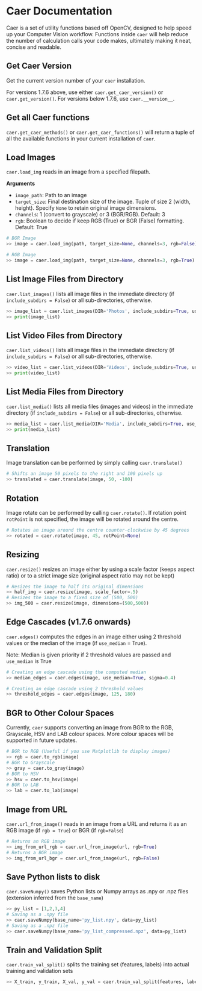 # Caer Documentation
Caer is a set of utility functions based off OpenCV, designed to help speed up your Computer Vision workflow. Functions inside `caer` will help reduce the number of calculation calls your code makes, ultimately making it neat, concise and readable.

## Get Caer Version
Get the current version number of your `caer` installation.

For versions 1.7.6 above, use either `caer.get_caer_version()` or `caer.get_version()`.
For versions below 1.7.6, use `caer.__version__`.

## Get all Caer functions
`caer.get_caer_methods()` or `caer.get_caer_functions()` will return a tuple of all the available functions in your current installation of `caer`. 

## Load Images
`caer.load_img` reads in an image from a specified filepath. 

**Arguments**
- `image_path`: Path to an image
- `target_size`: Final destination size of the image. Tuple of size 2 (width, height). Specify `None` to retain original image dimensions. 
- `channels`: 1 (convert to grayscale) or 3 (BGR/RGB). Default: 3
- `rgb`: Boolean to decide if keep RGB (True) or BGR (False) formatting. Default: True
```python
# BGR Image
>> image = caer.load_img(path, target_size=None, channels=3, rgb=False)

# RGB Image
>> image = caer.load_img(path, target_size=None, channels=3, rgb=True)
```

## List Image Files from Directory
`caer.list_images()` lists all image files in the immediate directory (if `include_subdirs = False`)  or all sub-directories, otherwise. 
```python
>> image_list = caer.list_images(DIR='Photos', include_subdirs=True, use_fullpath=False, get_size=False)
>> print(image_list)
```

## List Video Files from Directory
`caer.list_videos()` lists all image files in the immediate directory (if `include_subdirs = False`)  or all sub-directories, otherwise. 
```python
>> video_list = caer.list_videos(DIR='Videos', include_subdirs=True, use_fullpath=False, get_size=False)
>> print(video_list)
```

## List Media Files from Directory
`caer.list_media()` lists all media files (images and videos) in the immediate directory (if `include_subdirs = False`)  or all sub-directories, otherwise. 
```python
>> media_list = caer.list_media(DIR='Media', include_subdirs=True, use_fullpath=False, get_size=False)
>> print(media_list)
```

## Translation
Image translation can be performed by simply calling `caer.translate()` 
```python
# Shifts an image 50 pixels to the right and 100 pixels up
>> translated = caer.translate(image, 50, -100)
```

## Rotation
Image rotate can be performed by calling `caer.rotate()`. 
If rotation point `rotPoint` is not specified, the image will be rotated around the centre. 
```python
# Rotates an image around the centre counter-clockwise by 45 degrees
>> rotated = caer.rotate(image, 45, rotPoint=None)
```

## Resizing
`caer.resize()` resizes an image either by using a scale factor (keeps aspect ratio) or to a strict image size (original aspect ratio may not be kept)
```python
# Resizes the image to half its original dimensions
>> half_img = caer.resize(image, scale_factor=.5)
# Resizes the image to a fixed size of (500, 500)
>> img_500 = caer.resize(image, dimensions=(500,500))
```

## Edge Cascades (v1.7.6 onwards)
`caer.edges()` computes the edges in an image either using 2 threshold values or the median of the image (if `use_median` = True). 

Note: Median is given priority if 2 threshold values are passed and `use_median` is True
```python
# Creating an edge cascade using the computed median 
>> median_edges = caer.edges(image, use_median=True, sigma=0.4)

# Creating an edge cascade using 2 threshold values
>> threshold_edges = caer.edges(image, 125, 180)
```

## BGR to Other Colour Spaces
Currently, `caer` supports converting an image from BGR to the RGB, Grayscale, HSV and LAB colour spaces. More colour spaces will be supported in future updates. 
```python
# BGR to RGB (Useful if you use Matplotlib to display images)
>> rgb = caer.to_rgb(image)
# BGR to Grayscale
>> gray = caer.to_gray(image)
# BGR to HSV
>> hsv = caer.to_hsv(image)
# BGR to LAB
>> lab = caer.to_lab(image)
```

## Image from URL
`caer.url_from_image()` reads in an image from a URL and returns it as an RGB image (if `rgb = True`) or BGR (if `rgb=False`)
```python
# Returns an RGB image
>> img_from_url_rgb = caer.url_from_image(url, rgb=True)
# Returns a BGR image
>> img_from_url_bgr = caer.url_from_image(url, rgb=False)
```

## Save Python lists to disk
`caer.saveNumpy()` saves Python lists or Numpy arrays as .npy or .npz files (extension inferred from the `base_name`)
```python
>> py_list = [1,2,3,4]
# Saving as a .npy file
>> caer.saveNumpy(base_name='py_list.npy', data=py_list)
# Saving as a .npz file
>> caer.saveNumpy(base_name='py_list_compressed.npz', data=py_list)
```

## Train and Validation Split
`caer.train_val_split()` splits the training set (features, labels) into actual training and validation sets
```python
>> X_train, y_train, X_val, y_val = caer.train_val_split(features, labels, val_ratio=.2)
```